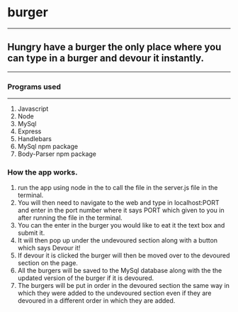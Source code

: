 # burger
--------

## Hungry have a burger the only place where you can type in a burger and devour it instantly.
---------

### Programs used
---------

1. Javascript
2. Node
3. MySql
4. Express
5. Handlebars
6. MySql npm package
7. Body-Parser npm package

### How the app works.

1. run the app using node in the to call the file in the server.js file in the terminal.
2. You will then need to navigate to the web and type in localhost:PORT and enter in the port number where it says PORT which given to you in after running the file in the terminal.
3. You can the enter in the burger you would like to eat it the text box and submit it.
4. It will then pop up under the undevoured section along with a button which says Devour it!
5. If devour it is clicked the burger will then be moved over to the devoured section on the page.
6. All the burgers will be saved to the MySql database along with the the updated version of the burger if it is devoured.
7. The burgers will be put in order in the devoured section the same way in which they were added to the undevoured section even if they are devoured in a different order in which they are added.